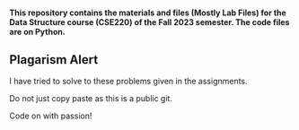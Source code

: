 #### This repository contains the materials and files (Mostly Lab Files) for the Data Structure course (CSE220) of the Fall 2023 semester. The code files are on Python.

## Plagarism Alert

I have tried to solve to these problems given in the assignments.

Do not just copy paste as this is a public git.

Code on with passion!
